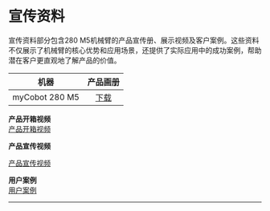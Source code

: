 # 宣传资料
宣传资料部分包含280 M5机械臂的产品宣传册、展示视频及客户案例。这些资料不仅展示了机械臂的核心优势和应用场景，还提供了实际应用中的成功案例，帮助潜在客户更直观地了解产品的价值。

|      机器      |                           产品画册                           |
| :------------: | :----------------------------------------------------------: |
| myCobot 280 M5 | [下载](https://download-elephantrobotics.oss-cn-shenzhen.aliyuncs.com/Product_software/myCobot/brochure/myCobot280M5-brochure-2023031.pdf) |

**产品开箱视频**<br>
[产品开箱视频](https://www.bilibili.com/video/BV1fb4y1C71s/?spm_id_from=333.999.0.0&vd_source=94a06b98b9af0077c365ec65d59de69f)<br>

**产品宣传视频**<br>

[产品宣传视频](https://www.bilibili.com/video/BV1wy4y1U7C9/?spm_id_from=333.999.0.0&vd_source=94a06b98b9af0077c365ec65d59de69)<br>

**用户案例**<br>
[用户案例](https://www.bilibili.com/video/BV1qq4y1z7xp/?t=22.857006&spm_id_from=333.1350.jump_directly&vd_source=94a06b98b9af0077c365ec65d59de69f)<br>

---


